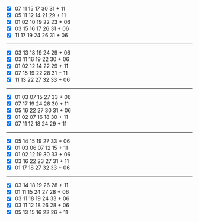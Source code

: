 - [x] 07 11 15 17 30 31 + 11
- [x] 05 11 12 14 21 29 + 11
- [x] 01 02 10 19 22 23 + 06
- [x] 03 15 16 17 26 31 + 06
- [x] 11 17 19 24 26 31 + 06
***
- [x] 03 13 18 19 24 29 + 06
- [x] 03 11 16 19 22 30 + 06
- [x] 01 02 12 14 22 29 + 11
- [x] 07 15 19 22 28 31 + 11
- [x] 11 13 22 27 32 33 + 06
***
- [x] 01 03 07 15 27 33 + 06
- [x] 07 17 19 24 28 30 + 11
- [x] 05 16 22 27 30 31 + 06
- [x] 01 02 07 16 18 30 + 11
- [x] 07 11 12 18 24 29 + 11
***
- [x] 05 14 15 19 27 33 + 06
- [x] 01 03 06 07 12 15 + 11
- [x] 01 02 12 19 30 33 + 06
- [x] 03 16 22 23 27 31 + 11
- [x] 01 17 18 27 32 33 + 06
***
- [x] 03 14 18 19 26 28 + 11
- [x] 01 11 15 24 27 28 + 06
- [x] 03 11 18 19 24 33 + 06
- [x] 03 11 12 18 26 28 + 06
- [x] 05 13 15 16 22 26 + 11
